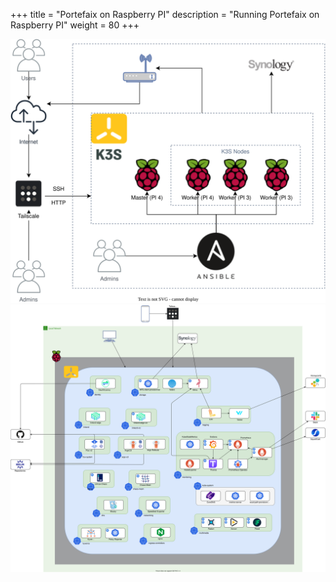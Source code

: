 +++
title = "Portefaix on Raspberry PI"
description = "Running Portefaix on Raspberry PI"
weight = 80
+++

<img src="/docs/images/portefaix-homelab-infra.svg" alt="Portefaix components" class="mt-3 mb-3 rounded">

<img src="/docs/images/portefaix-homelab.svg" alt="Portefaix components" class="mt-3 mb-3 rounded">